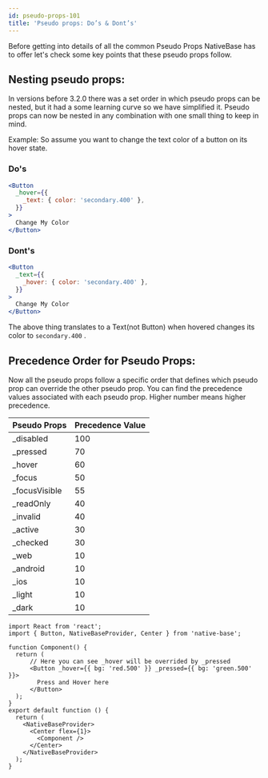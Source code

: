 ```yaml
---
id: pseudo-props-101
title: 'Pseudo props: Do’s & Dont’s'
---
```


Before getting into details of all the common Pseudo Props NativeBase has to offer let's check some key points that these pseudo props follow.

## Nesting pseudo props:

In versions before 3.2.0 there was a set order in which pseudo props can be nested, but it had a some learning curve so we have simplified it. Pseudo props can now be nested in any combination with one small thing to keep in mind.

Example: So assume you want to change the text color of a button on its hover state.

### Do's

```jsx
<Button
  _hover={{
    _text: { color: 'secondary.400' },
  }}
>
  Change My Color
</Button>
```

### Dont's

```jsx
<Button
  _text={{
    _hover: { color: 'secondary.400' },
  }}
>
  Change My Color
</Button>
```

The above thing translates to a Text(not Button) when hovered changes its color to `secondary.400` .

## Precedence Order for Pseudo Props:

Now all the pseudo props follow a specific order that defines which pseudo prop can override the other pseudo prop. You can find the precedence values associated with each pseudo prop. Higher number means higher precedence.

| Pseudo Props   | Precedence Value |
| -------------- | ---------------- |
| \_disabled     | 100              |
| \_pressed      | 70               |
| \_hover        | 60               |
| \_focus        | 50               |
| \_focusVisible | 55               |
| \_readOnly     | 40               |
| \_invalid      | 40               |
| \_active       | 30               |
| \_checked      | 30               |
| \_web          | 10               |
| \_android      | 10               |
| \_ios          | 10               |
| \_light        | 10               |
| \_dark         | 10               |

```SnackPlayer name=Pseudo%20Props%20Precedence
import React from 'react';
import { Button, NativeBaseProvider, Center } from 'native-base';

function Component() {
  return (
      // Here you can see _hover will be overrided by _pressed
      <Button _hover={{ bg: 'red.500' }} _pressed={{ bg: 'green.500' }}>
        Press and Hover here
      </Button>
  );
}
export default function () {
  return (
    <NativeBaseProvider>
      <Center flex={1}>
        <Component />
      </Center>
    </NativeBaseProvider>
  );
}
```
